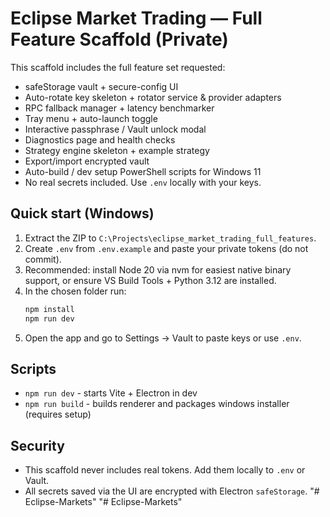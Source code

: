 # Eclipse Market Trading — Full Feature Scaffold (Private)

This scaffold includes the full feature set requested:
- safeStorage vault + secure-config UI
- Auto-rotate key skeleton + rotator service & provider adapters
- RPC fallback manager + latency benchmarker
- Tray menu + auto-launch toggle
- Interactive passphrase / Vault unlock modal
- Diagnostics page and health checks
- Strategy engine skeleton + example strategy
- Export/import encrypted vault
- Auto-build / dev setup PowerShell scripts for Windows 11
- No real secrets included. Use `.env` locally with your keys.

## Quick start (Windows)
1. Extract the ZIP to `C:\Projects\eclipse_market_trading_full_features`.
2. Create `.env` from `.env.example` and paste your private tokens (do not commit).
3. Recommended: install Node 20 via nvm for easiest native binary support, or ensure VS Build Tools + Python 3.12 are installed.
4. In the chosen folder run:
   ```bash
   npm install
   npm run dev
   ```
5. Open the app and go to Settings → Vault to paste keys or use `.env`.

## Scripts
- `npm run dev` - starts Vite + Electron in dev
- `npm run build` - builds renderer and packages windows installer (requires setup)

## Security
- This scaffold never includes real tokens. Add them locally to `.env` or Vault.
- All secrets saved via the UI are encrypted with Electron `safeStorage`.
"# Eclipse-Markets" 
"# Eclipse-Markets" 
